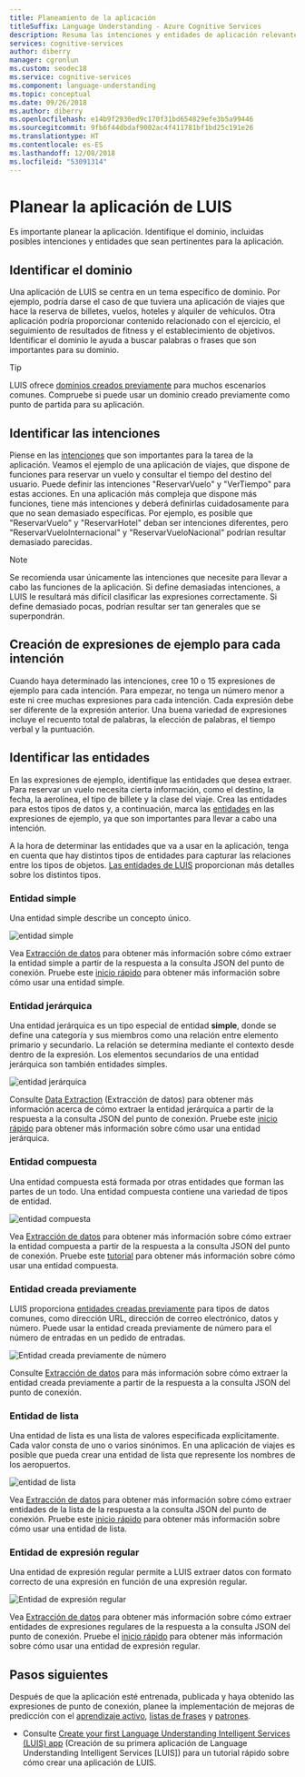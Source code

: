 ```yaml
---
title: Planeamiento de la aplicación
titleSuffix: Language Understanding - Azure Cognitive Services
description: Resuma las intenciones y entidades de aplicación relevantes y cree los planes de aplicación en Language Understanding Intelligent Services (LUIS).
services: cognitive-services
author: diberry
manager: cgronlun
ms.custom: seodec18
ms.service: cognitive-services
ms.component: language-understanding
ms.topic: conceptual
ms.date: 09/26/2018
ms.author: diberry
ms.openlocfilehash: e14b9f2930ed9c170f31bd654829efe3b5a99446
ms.sourcegitcommit: 9fb6f44dbdaf9002ac4f411781bf1bd25c191e26
ms.translationtype: HT
ms.contentlocale: es-ES
ms.lasthandoff: 12/08/2018
ms.locfileid: "53091314"
---
```

# <a name="plan-your-luis-app"></a>Planear la aplicación de LUIS

Es importante planear la aplicación. Identifique el dominio, incluidas posibles intenciones y entidades que sean pertinentes para la aplicación.  

## <a name="identify-your-domain"></a>Identificar el dominio
Una aplicación de LUIS se centra en un tema específico de dominio.  Por ejemplo, podría darse el caso de que tuviera una aplicación de viajes que hace la reserva de billetes, vuelos, hoteles y alquiler de vehículos. Otra aplicación podría proporcionar contenido relacionado con el ejercicio, el seguimiento de resultados de fitness y el establecimiento de objetivos. Identificar el dominio le ayuda a buscar palabras o frases que son importantes para su dominio.

> [!TIP]
> LUIS ofrece [dominios creados previamente](luis-how-to-use-prebuilt-domains.md) para muchos escenarios comunes.
> Compruebe si puede usar un dominio creado previamente como punto de partida para su aplicación.

## <a name="identify-your-intents"></a>Identificar las intenciones
Piense en las [intenciones](luis-concept-intent.md) que son importantes para la tarea de la aplicación. Veamos el ejemplo de una aplicación de viajes, que dispone de funciones para reservar un vuelo y consultar el tiempo del destino del usuario. Puede definir las intenciones "ReservarVuelo" y "VerTiempo" para estas acciones. En una aplicación más compleja que dispone más funciones, tiene más intenciones y deberá definirlas cuidadosamente para que no sean demasiado específicas. Por ejemplo, es posible que "ReservarVuelo" y "ReservarHotel" deban ser intenciones diferentes, pero "ReservarVueloInternacional" y "ReservarVueloNacional" podrían resultar demasiado parecidas.

> [!NOTE]
> Se recomienda usar únicamente las intenciones que necesite para llevar a cabo las funciones de la aplicación. Si define demasiadas intenciones, a LUIS le resultará más difícil clasificar las expresiones correctamente. Si define demasiado pocas, podrían resultar ser tan generales que se superpondrán.

## <a name="create-example-utterances-for-each-intent"></a>Creación de expresiones de ejemplo para cada intención
Cuando haya determinado las intenciones, cree 10 o 15 expresiones de ejemplo para cada intención. Para empezar, no tenga un número menor a este ni cree muchas expresiones para cada intención. Cada expresión debe ser diferente de la expresión anterior. Una buena variedad de expresiones incluye el recuento total de palabras, la elección de palabras, el tiempo verbal y la puntuación. 

## <a name="identify-your-entities"></a>Identificar las entidades
En las expresiones de ejemplo, identifique las entidades que desea extraer. Para reservar un vuelo necesita cierta información, como el destino, la fecha, la aerolínea, el tipo de billete y la clase del viaje. Crea las entidades para estos tipos de datos y, a continuación, marca las [entidades](luis-concept-entity-types.md) en las expresiones de ejemplo, ya que son importantes para llevar a cabo una intención. 

A la hora de determinar las entidades que va a usar en la aplicación, tenga en cuenta que hay distintos tipos de entidades para capturar las relaciones entre los tipos de objetos. [Las entidades de LUIS](luis-concept-entity-types.md) proporcionan más detalles sobre los distintos tipos.

### <a name="simple-entity"></a>Entidad simple
Una entidad simple describe un concepto único.

![entidad simple](./media/luis-plan-your-app/simple-entity.png)

Vea [Extracción de datos](luis-concept-data-extraction.md#simple-entity-data) para obtener más información sobre cómo extraer la entidad simple a partir de la respuesta a la consulta JSON del punto de conexión. Pruebe este [inicio rápido](luis-quickstart-primary-and-secondary-data.md) para obtener más información sobre cómo usar una entidad simple.

### <a name="hierarchical-entity"></a>Entidad jerárquica
Una entidad jerárquica es un tipo especial de entidad **simple**, donde se define una categoría y sus miembros como una relación entre elemento primario y secundario. La relación se determina mediante el contexto desde dentro de la expresión. Los elementos secundarios de una entidad jerárquica son también entidades simples.

![entidad jerárquica](./media/luis-plan-your-app/hierarchical-entity.png)

Consulte [Data Extraction](luis-concept-data-extraction.md#hierarchical-entity-data) (Extracción de datos) para obtener más información acerca de cómo extraer la entidad jerárquica a partir de la respuesta a la consulta JSON del punto de conexión. Pruebe este [inicio rápido](luis-quickstart-intent-and-hier-entity.md) para obtener más información sobre cómo usar una entidad jerárquica.

### <a name="composite-entity"></a>Entidad compuesta
Una entidad compuesta está formada por otras entidades que forman las partes de un todo. Una entidad compuesta contiene una variedad de tipos de entidad.

![entidad compuesta](./media/luis-plan-your-app/composite-entity.png)

Vea [Extracción de datos](luis-concept-data-extraction.md#composite-entity-data) para obtener más información sobre cómo extraer la entidad compuesta a partir de la respuesta a la consulta JSON del punto de conexión. Pruebe este [tutorial](luis-tutorial-composite-entity.md) para obtener más información sobre cómo usar una entidad compuesta.

### <a name="prebuilt-entity"></a>Entidad creada previamente
LUIS proporciona [entidades creadas previamente](luis-prebuilt-entities.md) para tipos de datos comunes, como dirección URL, dirección de correo electrónico, datos y número. Puede usar la entidad creada previamente de número para el número de entradas en un pedido de entradas.

![Entidad creada previamente de número](./media/luis-plan-your-app/number-entity.png)

Consulte [Extracción de datos](luis-concept-data-extraction.md#prebuilt-entity-data) para más información sobre cómo extraer la entidad creada previamente a partir de la respuesta a la consulta JSON del punto de conexión. 

### <a name="list-entity"></a>Entidad de lista 
Una entidad de lista es una lista de valores especificada explícitamente. Cada valor consta de uno o varios sinónimos. En una aplicación de viajes es posible que pueda crear una entidad de lista que represente los nombres de los aeropuertos.

![entidad de lista](./media/luis-plan-your-app/list-entity.png)

Vea [Extracción de datos](luis-concept-data-extraction.md#list-entity-data) para obtener más información sobre cómo extraer entidades de la lista de la respuesta a la consulta JSON del punto de conexión. Pruebe este [inicio rápido](luis-quickstart-intent-and-list-entity.md) para obtener más información sobre cómo usar una entidad de lista.

### <a name="regular-expression-entity"></a>Entidad de expresión regular
Una entidad de expresión regular permite a LUIS extraer datos con formato correcto de una expresión en función de una expresión regular.

![Entidad de expresión regular](./media/luis-plan-your-app/regex-entity.png)

Vea [Extracción de datos](luis-concept-data-extraction.md#regular-expression-entity-data) para obtener más información sobre cómo extraer entidades de expresiones regulares de la respuesta a la consulta JSON del punto de conexión. Pruebe el [inicio rápido](luis-quickstart-intents-regex-entity.md) para obtener más información sobre cómo usar una entidad de expresión regular.

## <a name="next-steps"></a>Pasos siguientes
Después de que la aplicación esté entrenada, publicada y haya obtenido las expresiones de punto de conexión, planee la implementación de mejoras de predicción con el [aprendizaje activo](luis-how-to-review-endoint-utt.md), [listas de frases](luis-concept-feature.md) y [patrones](luis-concept-patterns.md). 


* Consulte [Create your first Language Understanding Intelligent Services (LUIS) app](luis-get-started-create-app.md) (Creación de su primera aplicación de Language Understanding Intelligent Services [LUIS]) para un tutorial rápido sobre cómo crear una aplicación de LUIS.
